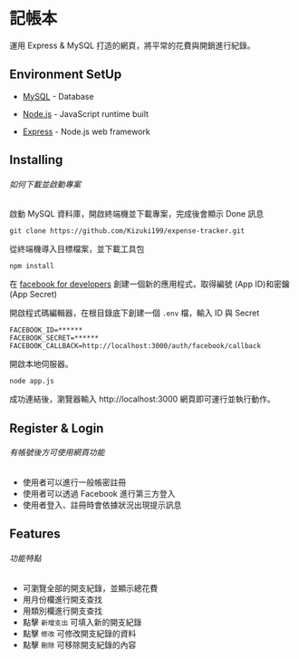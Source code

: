 # 記帳本

運用 Express & MySQL 打造的網頁，將平常的花費與開銷進行紀錄。


## Environment SetUp

- [MySQL](https://downloads.mysql.com/archives/) - Database

* [Node.js](https://nodejs.org/en/) - JavaScript runtime built

- [Express](https://expressjs.com/zh-tw/starter/installing.html) - Node.js web framework

## Installing

###### 如何下載並啟動專案

啟動 MySQL 資料庫，開啟終端機並下載專案，完成後會顯示 Done 訊息

```
git clone https://github.com/Kizuki199/expense-tracker.git
```

從終端機導入目標檔案，並下載工具包

```
npm install
```

在 [facebook for developers](https://developers.facebook.com/) 創建一個新的應用程式，取得編號 (App ID)和密鑰 (App Secret)

開啟程式碼編輯器，在根目錄底下創建一個 `.env` 檔，輸入 ID 與 Secret

```
FACEBOOK_ID=******
FACEBOOK_SECRET=******
FACEBOOK_CALLBACK=http://localhost:3000/auth/facebook/callback
```

開啟本地伺服器。

```
node app.js
```

成功連結後，瀏覽器輸入 http://localhost:3000
網頁即可運行並執行動作。

## Register & Login

###### 有帳號後方可使用網頁功能

- 使用者可以進行一般帳密註冊
- 使用者可以透過 Facebook 進行第三方登入
- 使用者登入、註冊時會依據狀況出現提示訊息

## Features

###### 功能特點

- 可瀏覽全部的開支紀錄，並顯示總花費
- 用月份欄進行開支查找
- 用類別欄進行開支查找
- 點擊 `新增支出` 可填入新的開支紀錄
- 點擊 `修改` 可修改開支紀錄的資料
- 點擊 `刪除` 可移除開支紀錄的內容

